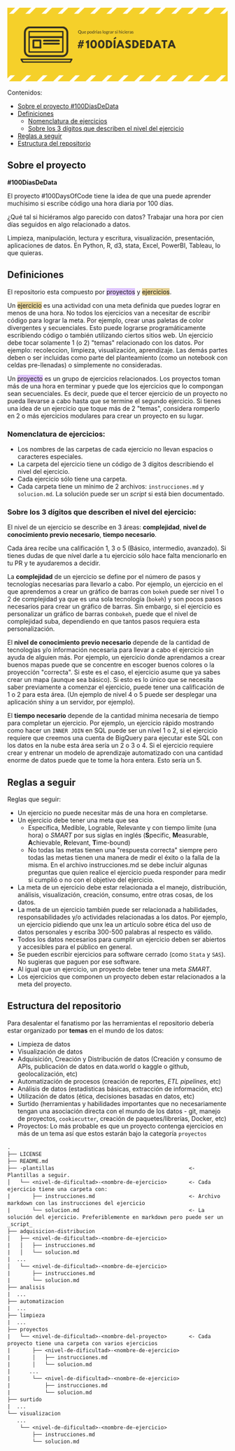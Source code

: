 ![100 Días De Data poster](100DiasDeData.png)

Contenidos:
* [Sobre el proyecto #100DíasDeData](#sobre-el-proyecto)
* [Definiciones](#definiciones)
  - [Nomenclatura de ejercicios](#nomenclatura-de-ejercicios)
  - [Sobre los 3 dígitos que describen el nivel del ejercicio](#sobre-los-3-dígitos-que-describen-el-nivel-del-ejercicio)
* [Reglas a seguir](#reglas-a-seguir)
* [Estructura del repositorio](#estructura-del-repositorio)


## Sobre el proyecto
**#100DíasDeData**

El proyecto #100DaysOfCode tiene la idea de que una puede aprender muchísimo si escribe código una hora diaria por 100 días.

¿Qué tal si hiciéramos algo parecido con datos? Trabajar una hora por cien días seguidos en algo relacionado a datos.

Limpieza, manipulación, lectura y escritura, visualización, presentación, aplicaciones de datos. En Python, R, d3, stata, Excel, PowerBI, Tableau, lo que quieras.

## Definiciones

El repositorio esta compuesto por <span style="background-color:#be89ff78">proyectos</span> y <span style="background-color:#c7a02278">ejercicios</span>.

Un <span style="background-color:#c7a02278">ejercicio</span> es una actividad con una meta definida que puedes lograr en menos de una hora. No todos los ejercicios van a necesitar de escribir código para lograr la meta. Por ejemplo, crear unas paletas de color divergentes y secuenciales. Esto puede lograrse programáticamente escribiendo código o también utilizando ciertos sitios web. Un ejercicio debe tocar solamente 1 (o 2) "temas" relacionado con los datos. Por ejemplo: recoleccion, limpieza, visualización, aprendizaje. Las demás partes deben o ser incluidas como parte del planteamiento (como un notebook con celdas pre-llenadas) o simplemente no consideradas.

Un <span style="background-color:#be89ff78">proyecto</span> es un grupo de ejercicios relacionados. Los proyectos toman más de una hora en terminar y puede que los ejercicios que lo compongan sean secuenciales. Es decir, puede que el tercer ejercicio de un proyecto no pueda llevarse a cabo hasta que se termine el segundo ejercicio. Si tienes una idea de un ejercicio que toque más de 2 "temas", considera romperlo en 2 o más ejercicios modulares para crear un proyecto en su lugar.

### Nomenclatura de ejercicios:
* Los nombres de las carpetas de cada ejercicio no llevan espacios o caracteres especiales.
* La carpeta del ejercicio tiene un código de 3 dígitos describiendo el nivel del ejercicio.
* Cada ejercicio sólo tiene una carpeta. 
* Cada carpeta tiene un mínimo de 2 archivos: `instrucciones.md` y `solucion.md`. La solución puede ser un _script_ si está bien documentado. 

### Sobre los 3 dígitos que describen el nivel del ejercicio:
El nivel de un ejercicio se describe en 3 áreas: **complejidad**, **nivel de conocimiento previo necesario**, **tiempo necesario**. 

Cada área recibe una calificación 1, 3 o 5 (Básico, intermedio, avanzado). Si tienes dudas de que nível darle a tu ejercicio sólo hace falta mencionarlo en tu PR y te ayudaremos a decidir. 

La **complejidad** de un ejercicio se define por el número de pasos y tecnologías necesarias para llevarlo a cabo. Por ejemplo, un ejercicio en el que aprendemos a crear un gráfico de barras con `bokeh` puede ser nivel 1 o 2 de complejidad ya que es una sola tecnología (`bokeh`) y son pocos pasos necesarios para crear un gráfico de barras. Sin embargo, si el ejercicio es personalizar un gráfico de barras con`bokeh`, puede que el nivel de complejidad suba, dependiendo en que tantos pasos requiera esta personalización. 

El **nivel de conocimiento previo necesario** depende de la cantidad de tecnologías y/o información necesaria para llevar a cabo el ejercicio sin ayuda de alguien más. Por ejemplo, un ejercicio donde aprendamos a crear buenos mapas puede que se concentre en escoger buenos colores o la proyección "correcta". Si este es el caso, el ejercicio asume que ya sabes crear un mapa (aunque sea básico). Si esto es lo único que se necesita saber previamente a comenzar el ejercicio, puede tener una calificación de 1 o 2 para esta área. (Un ejemplo de nivel 4 o 5 puede ser desplegar una aplicación shiny a un servidor, por ejemplo). 

El **tiempo necesario** depende de la cantidad mínima necesaria de tiempo para completar un ejercicio. Por ejemplo, un ejercicio rápido mostrando como hacer un `INNER JOIN` en SQL puede ser un nível 1 o 2, si el ejercicio requiere que creemos una cuenta de BigQuery para ejecutar este SQL con los datos en la nube esta área sería un 2 o 3 o 4. Si el ejercicio requiere crear y entrenar un modelo de aprendizaje automatizado con una cantidad enorme de datos puede que te tome la hora entera. Esto sería un 5. 

## Reglas a seguir
Reglas que seguir:

* Un ejercicio no puede necesitar más de una hora en completarse. 
* Un ejercicio debe tener una meta que sea
  - Específica, Medible, Lograble, Relevante y con tiempo límite (una hora) o  _SMART_ por sus siglas en inglés (**S**pecific, **M**easurable, **A**chievable, **R**elevant, **T**ime-bound)
  - No todas las metas tienen una "respuesta correcta" siempre pero todas las metas tienen una manera de medir el éxito o la falla de la misma. En el archivo instrucciones.md se debe incluir algunas preguntas que quien realice el ejercicio pueda responder para medir si cumplió o no con el objetivo del ejercicio.
* La meta de un ejercicio debe estar relacionada a el manejo, distribución, análisis, visualización, creación, consumo, entre otras cosas, de los datos.
* La meta de un ejercicio también puede ser relacionada a habilidades, responsabilidades y/o actividades relacionadas a los datos. Por ejemplo, un ejercicio pidiendo que unx lea un artículo sobre ética del uso de datos personales y escriba 300-500 palabras al respecto es válido. 
* Todos los datos necesarios para cumplir un ejercicio deben ser abiertos y accesibles para el público en general.
* Se pueden escribir ejercicios para software cerrado (como `Stata` y `SAS`). No sugieras que paguen por ese software. 
* Al igual que un ejercicio, un proyecto debe tener una meta _SMART_.
* Los ejercicios que componen un proyecto deben estar relacionados a la meta del proyecto. 

## Estructura del repositorio
Para desalentar el fanatismo por las herramientas el repositorio debería estar organizado por **temas** en el mundo de los datos:
* Limpieza de datos
* Visualización de datos 
* Adquisición, Creación y Distribución de datos (Creación y consumo de APIs, publicación de datos en data.world o kaggle o github, geolocalización, etc)
* Automatización de procesos (creación de reportes, _ETL pipelines_, etc)
* Análisis de datos (estadísticas básicas, extracción de información, etc) 
* Utilización de datos (ética, decisiones basadas en datos, etc)
* Surtido (herramientas y habilidades importantes que no necesariamente tengan una asociación directa con el mundo de los datos - git, manejo de proyectos, `cookiecutter`, creación de paquetes/librerías, Docker, etc)
* Proyectos: Lo más probable es que un proyecto contenga ejercicios en más de un tema así que estos estarán bajo la categoría `proyectos` 

```
.
├── LICENSE
├── README.md
├── -plantillas                                           <- Plantillas a seguir.
│   └── <nivel-de-dificultad>-<nombre-de-ejercicio>       <- Cada ejercicio tiene una carpeta con:
|       ├── instrucciones.md                              <- Archivo markdown con las instrucciones del ejercicio
|       └── solucion.md                                   <- La solución del ejercicio. Preferiblemente en markdown pero puede ser un _script_
├── adquisicion-distribucion
│   ├── <nivel-de-dificultad>-<nombre-de-ejercicio>       
|   │   ├── instrucciones.md                              
|   │   └── solucion.md                                   
|  ...
│   └── <nivel-de-dificultad>-<nombre-de-ejercicio>       
|       ├── instrucciones.md                              
|       └── solucion.md                                  
├── analisis                                  
|  ...
├── automatizacion                                 
|  ...   
├── limpieza                                 
|  ...  
├── proyectos
|   └── <nivel-de-dificultad>-<nombre-del-proyecto>       <- Cada proyecto tiene una carpeta con varios ejercicios
|       ├── <nivel-de-dificultad>-<nombre-de-ejercicio>     
|       │   ├── instrucciones.md                            
|       │   └── solucion.md                                  
|      ...
|       └── <nivel-de-dificultad>-<nombre-de-ejercicio>       
|           ├── instrucciones.md                              
|           └── solucion.md    
├── surtido                                 
|  ...   
└── visualizacion
   ...
    └── <nivel-de-dificultad>-<nombre-de-ejercicio>       
        ├── instrucciones.md                              
        └── solucion.md    
```